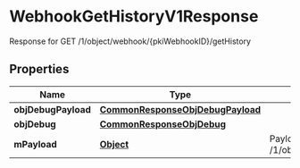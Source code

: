 

# WebhookGetHistoryV1Response

Response for GET /1/object/webhook/{pkiWebhookID}/getHistory

## Properties

| Name | Type | Description | Notes |
|------------ | ------------- | ------------- | -------------|
|**objDebugPayload** | [**CommonResponseObjDebugPayload**](CommonResponseObjDebugPayload.md) |  |  |
|**objDebug** | [**CommonResponseObjDebug**](CommonResponseObjDebug.md) |  |  [optional] |
|**mPayload** | [**Object**](Object.md) | Payload for GET /1/object/webhook/{pkiWebhookID}/getHistory |  |




